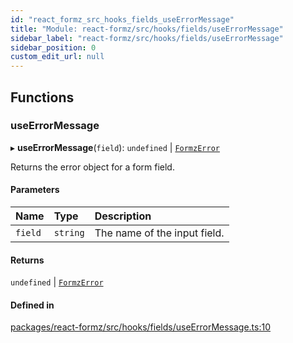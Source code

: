 ```yaml
---
id: "react_formz_src_hooks_fields_useErrorMessage"
title: "Module: react-formz/src/hooks/fields/useErrorMessage"
sidebar_label: "react-formz/src/hooks/fields/useErrorMessage"
sidebar_position: 0
custom_edit_url: null
---
```


## Functions

### useErrorMessage

▸ **useErrorMessage**(`field`): `undefined` \| [`FormzError`](react_formz_src_types_form.md#formzerror)

Returns the error object for a form field.

#### Parameters

| Name | Type | Description |
| :------ | :------ | :------ |
| `field` | `string` | The name of the input field. |

#### Returns

`undefined` \| [`FormzError`](react_formz_src_types_form.md#formzerror)

#### Defined in

[packages/react-formz/src/hooks/fields/useErrorMessage.ts:10](https://github.com/ZerryStack/react-formz/blob/main/packages/react-formz/src/hooks/fields/useErrorMessage.ts#L10)
